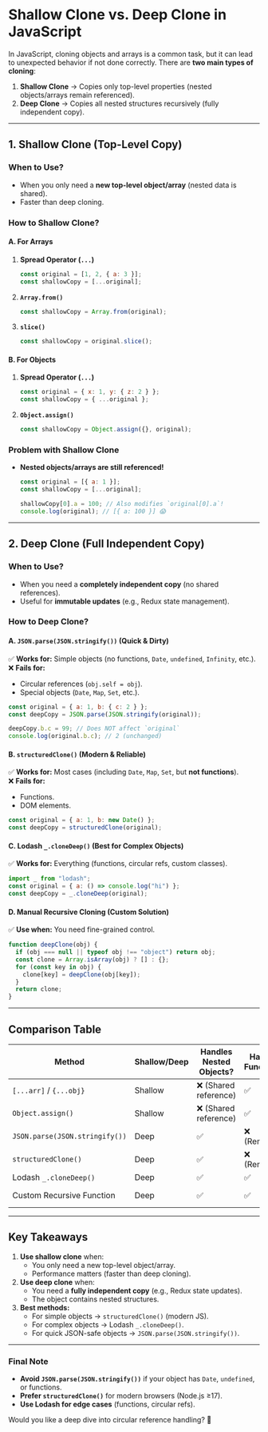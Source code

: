 # **Shallow Clone vs. Deep Clone in JavaScript**

In JavaScript, cloning objects and arrays is a common task, but it can lead to unexpected behavior if not done correctly. There are **two main types of cloning**:

1. **Shallow Clone** → Copies only top-level properties (nested objects/arrays remain referenced).
2. **Deep Clone** → Copies all nested structures recursively (fully independent copy).

---

## **1. Shallow Clone (Top-Level Copy)**

### **When to Use?**

- When you only need a **new top-level object/array** (nested data is shared).
- Faster than deep cloning.

### **How to Shallow Clone?**

#### **A. For Arrays**

1. **Spread Operator (`...`)**
   ```javascript
   const original = [1, 2, { a: 3 }];
   const shallowCopy = [...original];
   ```
2. **`Array.from()`**
   ```javascript
   const shallowCopy = Array.from(original);
   ```
3. **`slice()`**
   ```javascript
   const shallowCopy = original.slice();
   ```

#### **B. For Objects**

1. **Spread Operator (`...`)**
   ```javascript
   const original = { x: 1, y: { z: 2 } };
   const shallowCopy = { ...original };
   ```
2. **`Object.assign()`**
   ```javascript
   const shallowCopy = Object.assign({}, original);
   ```

### **Problem with Shallow Clone**

- **Nested objects/arrays are still referenced!**

  ```javascript
  const original = [{ a: 1 }];
  const shallowCopy = [...original];

  shallowCopy[0].a = 100; // Also modifies `original[0].a`!
  console.log(original); // [{ a: 100 }] 😱
  ```

---

## **2. Deep Clone (Full Independent Copy)**

### **When to Use?**

- When you need a **completely independent copy** (no shared references).
- Useful for **immutable updates** (e.g., Redux state management).

### **How to Deep Clone?**

#### **A. `JSON.parse(JSON.stringify())` (Quick & Dirty)**

✅ **Works for:** Simple objects (no functions, `Date`, `undefined`, `Infinity`, etc.).  
❌ **Fails for:**

- Circular references (`obj.self = obj`).
- Special objects (`Date`, `Map`, `Set`, etc.).

```javascript
const original = { a: 1, b: { c: 2 } };
const deepCopy = JSON.parse(JSON.stringify(original));

deepCopy.b.c = 99; // Does NOT affect `original`
console.log(original.b.c); // 2 (unchanged)
```

#### **B. `structuredClone()` (Modern & Reliable)**

✅ **Works for:** Most cases (including `Date`, `Map`, `Set`, but **not functions**).  
❌ **Fails for:**

- Functions.
- DOM elements.

```javascript
const original = { a: 1, b: new Date() };
const deepCopy = structuredClone(original);
```

#### **C. Lodash `_.cloneDeep()` (Best for Complex Objects)**

✅ **Works for:** Everything (functions, circular refs, custom classes).

```javascript
import _ from "lodash";
const original = { a: () => console.log("hi") };
const deepCopy = _.cloneDeep(original);
```

#### **D. Manual Recursive Cloning (Custom Solution)**

✅ **Use when:** You need fine-grained control.

```javascript
function deepClone(obj) {
  if (obj === null || typeof obj !== "object") return obj;
  const clone = Array.isArray(obj) ? [] : {};
  for (const key in obj) {
    clone[key] = deepClone(obj[key]);
  }
  return clone;
}
```

---

## **Comparison Table**

| Method                         | Shallow/Deep | Handles Nested Objects? | Handles Functions? | Handles Circular Refs?  |
| ------------------------------ | ------------ | ----------------------- | ------------------ | ----------------------- |
| `[...arr]` / `{...obj}`        | Shallow      | ❌ (Shared reference)   | ✅                 | ❌                      |
| `Object.assign()`              | Shallow      | ❌ (Shared reference)   | ✅                 | ❌                      |
| `JSON.parse(JSON.stringify())` | Deep         | ✅                      | ❌ (Removed)       | ❌ (Throws error)       |
| `structuredClone()`            | Deep         | ✅                      | ❌ (Removed)       | ✅                      |
| Lodash `_.cloneDeep()`         | Deep         | ✅                      | ✅                 | ✅                      |
| Custom Recursive Function      | Deep         | ✅                      | ✅                 | ✅ (With modifications) |

---

## **Key Takeaways**

1. **Use shallow clone** when:
   - You only need a new top-level object/array.
   - Performance matters (faster than deep cloning).
2. **Use deep clone** when:
   - You need a **fully independent copy** (e.g., Redux state updates).
   - The object contains nested structures.
3. **Best methods:**
   - For simple objects → `structuredClone()` (modern JS).
   - For complex objects → Lodash `_.cloneDeep()`.
   - For quick JSON-safe objects → `JSON.parse(JSON.stringify())`.

---

### **Final Note**

- **Avoid `JSON.parse(JSON.stringify())`** if your object has `Date`, `undefined`, or functions.
- **Prefer `structuredClone()`** for modern browsers (Node.js ≥17).
- **Use Lodash for edge cases** (functions, circular refs).

Would you like a deep dive into circular reference handling? 🚀
